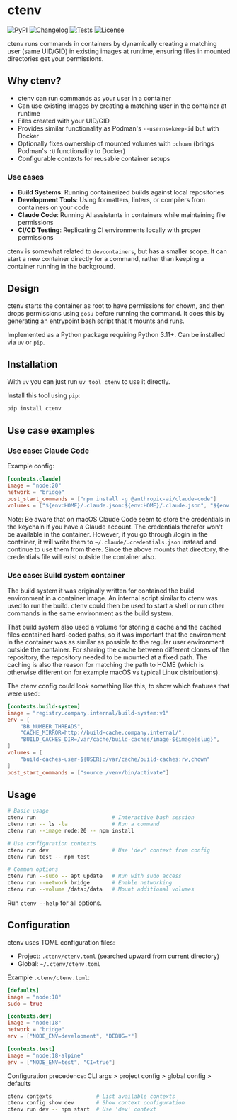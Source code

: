 # ctenv

[![PyPI](https://img.shields.io/pypi/v/ctenv.svg)](https://pypi.org/project/ctenv/)
[![Changelog](https://img.shields.io/github/v/release/osks/ctenv?include_prereleases&label=changelog)](https://github.com/osks/ctenv/releases)
[![Tests](https://github.com/osks/ctenv/actions/workflows/test.yml/badge.svg)](https://github.com/osks/ctenv/actions/workflows/test.yml)
[![License](https://img.shields.io/badge/license-Apache%202.0-blue.svg)](https://github.com/osks/ctenv/blob/master/LICENSE)

ctenv runs commands in containers by dynamically creating a matching user (same UID/GID) in existing images at runtime, ensuring files in mounted directories get your permissions.

## Why ctenv?

- ctenv can run commands as your user in a container
- Can use existing images by creating a matching user in the container at runtime
- Files created with your UID/GID
- Provides similar functionality as Podman's `--userns=keep-id` but with Docker
- Optionally fixes ownership of mounted volumes with `:chown` (brings Podman's `:U` functionality to Docker)
- Configurable contexts for reusable container setups

### Use cases

- **Build Systems**: Running containerized builds against local repositories
- **Development Tools**: Using formatters, linters, or compilers from containers on your code
- **Claude Code**: Running AI assistants in containers while maintaining file permissions
- **CI/CD Testing**: Replicating CI environments locally with proper permissions

ctenv is somewhat related to `devcontainers`, but has a smaller
scope. It can start a new container directly for a command, rather
than keeping a container running in the background.

## Design

ctenv starts the container as root to have permissions for chown, and
then drops permissions using `gosu` before running the command. It
does this by generating an entrypoint bash script that it mounts and
runs.

Implemented as a Python package requiring Python 3.11+. Can be installed via `uv` or `pip`.

## Installation

With `uv` you can just run `uv tool ctenv` to use it directly.

Install this tool using `pip`:
```bash
pip install ctenv
```

## Use case examples

### Use case: Claude Code

Example config:
```toml
[contexts.claude]
image = "node:20"
network = "bridge"
post_start_commands = ["npm install -g @anthropic-ai/claude-code"]
volumes = ["${env:HOME}/.claude.json:${env:HOME}/.claude.json", "${env:HOME}/.claude:${env:HOME}/.claude"]
```

Note: Be aware that on macOS Claude Code seem to store the credentials
in the keychain if you have a Claude account. The credentials therefor
won't be available in the container. However, if you go through /login
in the container, it will write them to `~/.claude/.credentials.json`
instead and continue to use them from there. Since the above mounts
that directory, the credentials file will exist outside the container
also.


### Use case: Build system container

The build system it was originally written for contained the build
environment in a container image. An internal script similar to ctenv
was used to run the build. ctenv could then be used to start a shell
or run other commands in the same environment as the build system.

That build system also used a volume for storing a cache and the
cached files contained hard-coded paths, so it was important that the
environment in the container was as similar as possible to the regular
user environment outside the container. For sharing the cache between
different clones of the repository, the repository needed to be
mounted at a fixed path. The caching is also the reason for matching
the path to HOME (which is otherwise different on for example macOS vs
typical Linux distributions).

The ctenv config could look something like this, to show which
features that were used:

```toml
[contexts.build-system]
image = "registry.company.internal/build-system:v1"
env = [
    "BB_NUMBER_THREADS",
    "CACHE_MIRROR=http://build-cache.company.internal/",
    "BUILD_CACHES_DIR=/var/cache/build-caches/image-${image|slug}",
]
volumes = [
    "build-caches-user-${USER}:/var/cache/build-caches:rw,chown"
]
post_start_commands = ["source /venv/bin/activate"]
```


## Usage

```bash
# Basic usage
ctenv run                        # Interactive bash session
ctenv run -- ls -la              # Run a command
ctenv run --image node:20 -- npm install

# Use configuration contexts
ctenv run dev                    # Use 'dev' context from config
ctenv run test -- npm test

# Common options
ctenv run --sudo -- apt update   # Run with sudo access
ctenv run --network bridge       # Enable networking
ctenv run --volume /data:/data   # Mount additional volumes
```

Run `ctenv --help` for all options.

## Configuration

ctenv uses TOML configuration files:
- Project: `.ctenv/ctenv.toml` (searched upward from current directory)
- Global: `~/.ctenv/ctenv.toml`

Example `.ctenv/ctenv.toml`:
```toml
[defaults]
image = "node:18"
sudo = true

[contexts.dev]
image = "node:18"
network = "bridge"
env = ["NODE_ENV=development", "DEBUG=*"]

[contexts.test]
image = "node:18-alpine"
env = ["NODE_ENV=test", "CI=true"]
```

Configuration precedence: CLI args > project config > global config > defaults

```bash
ctenv contexts              # List available contexts
ctenv config show dev       # Show context configuration
ctenv run dev -- npm start  # Use 'dev' context
```


